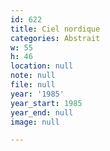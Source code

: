 ```yaml
---
id: 622
title: Ciel nordique
categories: Abstrait
w: 55
h: 46
location: null
note: null
file: null
year: '1985'
year_start: 1985
year_end: null
image: null

---
```

